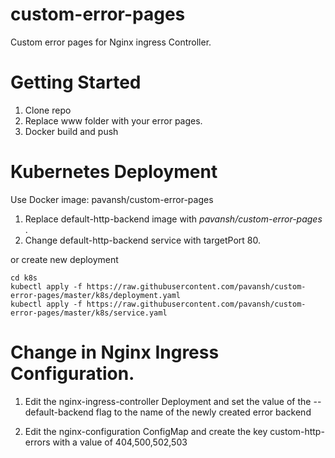 # custom-error-pages
Custom error pages for Nginx ingress Controller.

# Getting Started

1. Clone repo
2. Replace www folder with your error pages.
3. Docker build and push

# Kubernetes Deployment

Use Docker image: pavansh/custom-error-pages 

1. Replace default-http-backend image with *pavansh/custom-error-pages* . 
2. Change default-http-backend service with targetPort 80. 

or create new deployment

```
cd k8s
kubectl apply -f https://raw.githubusercontent.com/pavansh/custom-error-pages/master/k8s/deployment.yaml
kubectl apply -f https://raw.githubusercontent.com/pavansh/custom-error-pages/master/k8s/service.yaml
```


# Change in Nginx Ingress Configuration. 

1. Edit the nginx-ingress-controller Deployment and set the value of the --default-backend flag to the name of the newly created error backend

2. Edit the nginx-configuration ConfigMap and create the key custom-http-errors with a value of 404,500,502,503
